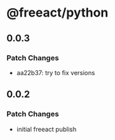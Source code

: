# @freeact/python

## 0.0.3

### Patch Changes

- aa22b37: try to fix versions

## 0.0.2

### Patch Changes

- initial freeact publish
